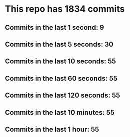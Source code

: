# This repo has 1834 commits

## Commits in the last 1 second: 9
## Commits in the last 5 seconds: 30
## Commits in the last 10 seconds: 55
## Commits in the last 60 seconds: 55
## Commits in the last 120 seconds: 55
## Commits in the last 10 minutes: 55
## Commits in the last 1 hour: 55
